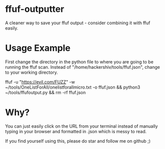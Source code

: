 # ffuf-outputter
A cleaner way to save your ffuf output - consider combining it with ffuf easily.

# Usage Example
First change the directory in the python file to where you are going to be running the ffuf scan. Instead of "/home/hackershiv/tools/ffuf.json", change to your working directory.

ffuf -u "https://evil.com/FUZZ" -w ~/tools/OneListForAll/onelistforallmicro.txt -o ffuf.json && python3 ~/tools/ffufoutput.py && rm -rf ffuf.json

# Why?
You can just easily click on the URL from your terminal instead of manually typing in your browser and formatted in .json which is messy to read.

If you find yourself using this, please do star and follow me on github ;)

